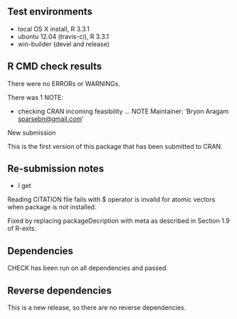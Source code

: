 ## Test environments
* local OS X install, R 3.3.1
* ubuntu 12.04 (travis-ci), R 3.3.1
* win-builder (devel and release)

## R CMD check results
There were no ERRORs or WARNINGs.

There was 1 NOTE:

* checking CRAN incoming feasibility ... NOTE
Maintainer: ‘Bryon Aragam <sparsebn@gmail.com>’

New submission

This is the first version of this package that has been submitted to CRAN.

## Re-submission notes
- I get

Reading CITATION file fails with
  $ operator is invalid for atomic vectors
when package is not installed.

Fixed by replacing packageDecription with meta as described in Section 1.9 of R-exts.

## Dependencies

CHECK has been run on all dependencies and passed.

## Reverse dependencies

This is a new release, so there are no reverse dependencies.
